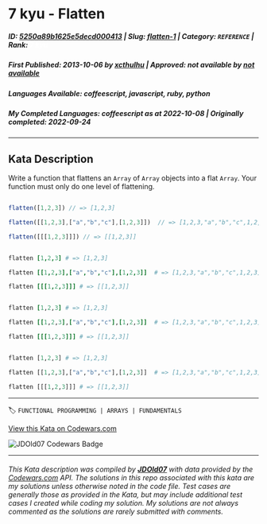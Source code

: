 # 7 kyu - Flatten

##### **ID**: [5250a89b1625e5decd000413](https://www.codewars.com/kata/5250a89b1625e5decd000413) | **Slug**: [flatten-1](https://www.codewars.com/kata/5250a89b1625e5decd000413) | **Category**: `REFERENCE` | **Rank**: <span style="color:white">7 kyu</span>

##### **First Published**: 2013-10-06 ***by*** [xcthulhu](https://www.codewars.com/users/xcthulhu) | **Approved**: *not available* ***by*** [*not available*](*https://www.codewars.com*)

##### **Languages Available**: coffeescript, javascript, ruby, python

##### **My Completed Languages**: coffeescript ***as at*** 2022-10-08 | **Originally completed**: 2022-09-24

---

## Kata Description


Write a function that flattens an `Array` of `Array` objects into a flat `Array`.  Your function must only do one level of flattening.



```javascript

flatten([1,2,3]) // => [1,2,3]

flatten([[1,2,3],["a","b","c"],[1,2,3]])  // => [1,2,3,"a","b","c",1,2,3]

flatten([[[1,2,3]]]) // => [[1,2,3]]

```



```coffeescript

flatten [1,2,3] # => [1,2,3]

flatten [[1,2,3],["a","b","c"],[1,2,3]]  # => [1,2,3,"a","b","c",1,2,3]

flatten [[[1,2,3]]] # => [[1,2,3]]

```



```ruby

flatten [1,2,3] # => [1,2,3]

flatten [[1,2,3],["a","b","c"],[1,2,3]]  # => [1,2,3,"a","b","c",1,2,3]

flatten [[[1,2,3]]] # => [[1,2,3]]

```



```python

flatten [1,2,3] # => [1,2,3]

flatten [[1,2,3],["a","b","c"],[1,2,3]]  # => [1,2,3,"a","b","c",1,2,3]

flatten [[[1,2,3]]] # => [[1,2,3]]

```

---


🏷 `FUNCTIONAL PROGRAMMING | ARRAYS | FUNDAMENTALS`


[View this Kata on Codewars.com](https://www.codewars.com/kata/5250a89b1625e5decd000413)

![](https://www.codewars.com/users/jdold07/badges/large "JDOld07 Codewars Badge")

---

###### *This Kata description was compiled by [**JDOld07**](https://tpstech.dev) with data provided by the [Codewars.com](https://www.codewars.com) API.  The solutions in this repo associated with this kata are my solutions unless otherwise noted in the code file.  Test cases are generally those as provided in the Kata, but may include additional test cases I created while coding my solution.  My solutions are not always commented as the solutions are rarely submitted with comments.*
